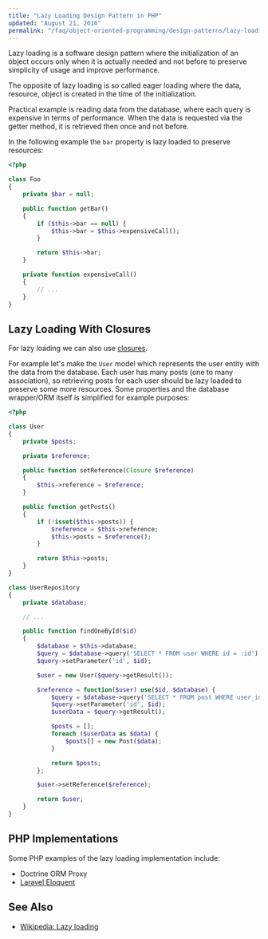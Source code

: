 ```yaml
---
title: "Lazy Loading Design Pattern in PHP"
updated: "August 21, 2016"
permalink: "/faq/object-oriented-programming/design-patterns/lazy-loading/"
---
```


Lazy loading is a software design pattern where the initialization of an object
occurs only when it is actually needed and not before to preserve simplicity of
usage and improve performance.

The opposite of lazy loading is so called eager loading where the data, resource,
object is created in the time of the initialization.

Practical example is reading data from the database, where each query is expensive
in terms of performance. When the data is requested via the getter method, it is
retrieved then once and not before.

In the following example the `bar` property is lazy loaded to preserve resources:

```php
<?php

class Foo
{
    private $bar = null;

    public function getBar()
    {
        if ($this->bar == null) {
            $this->bar = $this->expensiveCall();
        }

        return $this->bar;
    }

    private function expensiveCall()
    {
        // ...
    }
}
```

## Lazy Loading With Closures

For lazy loading we can also use [closures](http://php.net/manual/en/class.closure.php).

For example let's make the `User` model which represents the user entity with
the data from the database. Each user has many posts (one to many association),
so retrieving posts for each user should be lazy loaded to preserve some more
resources. Some properties and the database wrapper/ORM itself is simplified for
example purposes:

```php
<?php

class User
{
    private $posts;

    private $reference;

    public function setReference(Closure $reference)
    {
        $this->reference = $reference;
    }

    public function getPosts()
    {
        if (!isset($this->posts)) {
            $reference = $this->reference;
            $this->posts = $reference();
        }

        return $this->posts;
    }
}

class UserRepository
{
    private $database;

    // ...

    public function findOneById($id)
    {
        $database = $this->database;
        $query = $database->query('SELECT * FROM user WHERE id = :id')
        $query->setParameter('id', $id);

        $user = new User($query->getResult());

        $reference = function($user) use($id, $database) {
            $query = $database->query('SELECT * FROM post WHERE user_id = :id');
            $query->setParameter('id', $id);
            $userData = $query->getResult();

            $posts = [];
            foreach ($userData as $data) {
                $posts[] = new Post($data);
            }

            return $posts;
        };

        $user->setReference($reference);

        return $user;
    }
}
```

## PHP Implementations

Some PHP examples of the lazy loading implementation include:

* Doctrine ORM Proxy
* [Laravel Eloquent](https://laravel.com/docs/5.2/eloquent-relationships#lazy-eager-loading)

## See Also

* [Wikipedia: Lazy loading](https://en.wikipedia.org/wiki/Lazy_loading)
